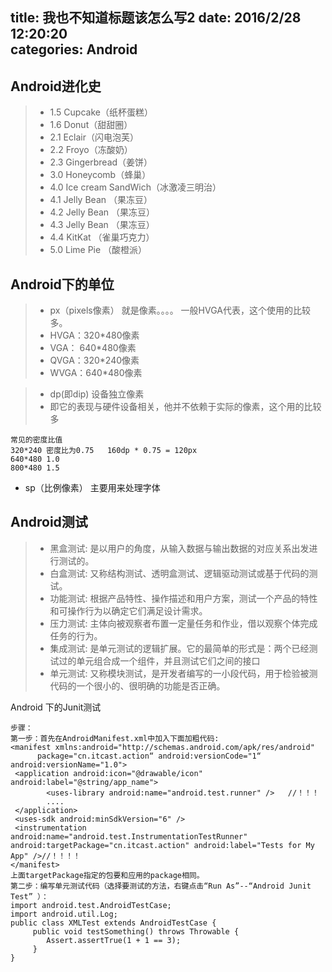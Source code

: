 title: 我也不知道标题该怎么写2
date: 2016/2/28 12:20:20  
categories: Android
---

## Android进化史 ##

> - 1.5 Cupcake（纸杯蛋糕） 
> - 1.6 Donut（甜甜圈）
> - 2.1 Eclair（闪电泡芙）
> - 2.2 Froyo（冻酸奶）
> - 2.3 Gingerbread（姜饼）
> - 3.0 Honeycomb（蜂巢）
> - 4.0 Ice cream SandWich（冰激凌三明治）
> - 4.1 Jelly Bean （果冻豆）
> - 4.2 Jelly Bean （果冻豆）
> - 4.3 Jelly Bean （果冻豆）
> - 4.4 KitKat （雀巢巧克力）
> - 5.0 Lime Pie  （酸橙派）

## Android下的单位 ##

>- px（pixels像素） 就是像素。。。。 一般HVGA代表，这个使用的比较多。
>- HVGA：320*480像素
>- VGA： 640*480像素
>- QVGA：320*240像素
>- WVGA：640*480像素


>- dp(即dip) 设备独立像素
>- 即它的表现与硬件设备相关，他并不依赖于实际的像素，这个用的比较多

	常见的密度比值
	320*240 密度比为0.75   160dp * 0.75 = 120px
	640*480 1.0 
	800*480 1.5
* sp（比例像素）
主要用来处理字体

## Android测试 ##
> - 黑盒测试: 是以用户的角度，从输入数据与输出数据的对应关系出发进行测试的。
> - 白盒测试: 又称结构测试、透明盒测试、逻辑驱动测试或基于代码的测试。
> - 功能测试: 根据产品特性、操作描述和用户方案，测试一个产品的特性和可操作行为以确定它们满足设计需求。
> - 压力测试: 主体向被观察者布置一定量任务和作业，借以观察个体完成任务的行为。
> - 集成测试: 是单元测试的逻辑扩展。它的最简单的形式是：两个已经测试过的单元组合成一个组件，并且测试它们之间的接口
> - 单元测试: 又称模块测试，是开发者编写的一小段代码，用于检验被测代码的一个很小的、很明确的功能是否正确。

Android 下的Junit测试

	步骤：
	第一步：首先在AndroidManifest.xml中加入下面加粗代码:
	<manifest xmlns:android="http://schemas.android.com/apk/res/android"
	      package="cn.itcast.action“ android:versionCode="1“  android:versionName="1.0">
	 <application android:icon="@drawable/icon" android:label="@string/app_name">
	        <uses-library android:name="android.test.runner" />   //！！！
	        ....
	 </application>
	 <uses-sdk android:minSdkVersion="6" />
	 <instrumentation android:name="android.test.InstrumentationTestRunner" android:targetPackage="cn.itcast.action" android:label="Tests for My App" />//！！！！
	</manifest>
	上面targetPackage指定的包要和应用的package相同。
	第二步：编写单元测试代码（选择要测试的方法，右键点击“Run As”--“Android Junit Test” ）：
	import android.test.AndroidTestCase;
	import android.util.Log;
	public class XMLTest extends AndroidTestCase {
		 public void testSomething() throws Throwable {
			Assert.assertTrue(1 + 1 == 3);
		 }
	}

